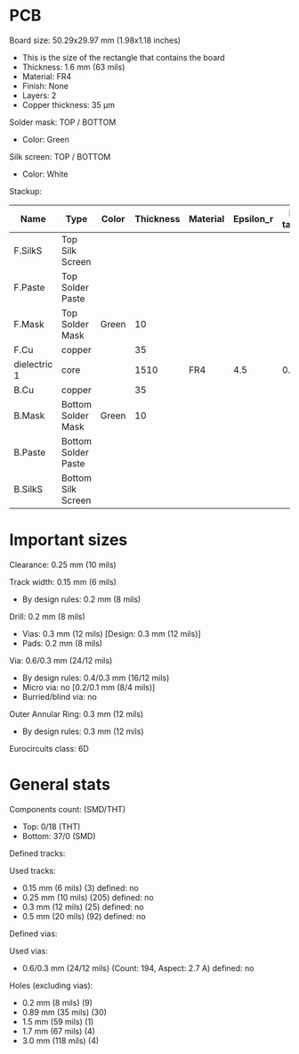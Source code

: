 # PCB

Board size: 50.29x29.97 mm (1.98x1.18 inches)

- This is the size of the rectangle that contains the board
- Thickness: 1.6 mm (63 mils)
- Material: FR4
- Finish: None
- Layers: 2
- Copper thickness: 35 µm

Solder mask: TOP / BOTTOM

- Color: Green

Silk screen: TOP / BOTTOM

- Color: White


Stackup:

| Name                 | Type                 | Color    | Thickness | Material        | Epsilon_r | Loss tangent |
|----------------------|----------------------|----------|-----------|-----------------|-----------|--------------|
| F.SilkS              | Top Silk Screen      |          |           |                 |           |              |
| F.Paste              | Top Solder Paste     |          |           |                 |           |              |
| F.Mask               | Top Solder Mask      | Green    |        10 |                 |           |              |
| F.Cu                 | copper               |          |        35 |                 |           |              |
| dielectric 1         | core                 |          |      1510 | FR4             |       4.5 |         0.02 |
| B.Cu                 | copper               |          |        35 |                 |           |              |
| B.Mask               | Bottom Solder Mask   | Green    |        10 |                 |           |              |
| B.Paste              | Bottom Solder Paste  |          |           |                 |           |              |
| B.SilkS              | Bottom Silk Screen   |          |           |                 |           |              |

# Important sizes

Clearance: 0.25 mm (10 mils)

Track width: 0.15 mm (6 mils)

- By design rules: 0.2 mm (8 mils)

Drill: 0.2 mm (8 mils)

- Vias: 0.3 mm (12 mils) [Design: 0.3 mm (12 mils)]
- Pads: 0.2 mm (8 mils)

Via: 0.6/0.3 mm (24/12 mils)

- By design rules: 0.4/0.3 mm (16/12 mils)
- Micro via: no [0.2/0.1 mm (8/4 mils)]
- Burried/blind via: no

Outer Annular Ring: 0.3 mm (12 mils)

- By design rules: 0.3 mm (12 mils)

Eurocircuits class: 6D


# General stats

Components count: (SMD/THT)

- Top: 0/18 (THT)
- Bottom: 37/0 (SMD)

Defined tracks:


Used tracks:

- 0.15 mm (6 mils) (3) defined: no
- 0.25 mm (10 mils) (205) defined: no
- 0.3 mm (12 mils) (25) defined: no
- 0.5 mm (20 mils) (92) defined: no

Defined vias:


Used vias:

- 0.6/0.3 mm (24/12 mils) (Count: 194, Aspect: 2.7 A) defined: no

Holes (excluding vias):

- 0.2 mm (8 mils) (9)
- 0.89 mm (35 mils) (30)
- 1.5 mm (59 mils) (1)
- 1.7 mm (67 mils) (4)
- 3.0 mm (118 mils) (4)




